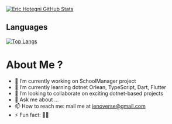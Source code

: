[![Eric Hotegni GitHub Stats](https://github-readme-stats.vercel.app/api?username=averymkv3&count_private=true&show_icons=true&theme=default&include_all_commits=true&show_owner=true)](https://github.com/averymkv3/github-readme-stats)

## Languages

[![Top Langs](https://github-readme-stats.vercel.app/api/top-langs/?username=averymkv3&layout=compact)](https://github.com/anuraghazra/github-readme-stats)

# About Me ?
- 🔭 I’m currently working on SchoolManager project
- 🌱 I’m currently learning dotnet Orlean, TypeScript, Dart, Flutter
- 👯 I’m looking to collaborate on exciting dotnet-based projects
- 💬 Ask me about ...
- 📫 How to reach me: mail me at ienoverse@gmail.com
- ⚡ Fun fact: 👀👀
